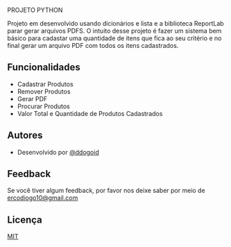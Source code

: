                                                                                                                                           
PROJETO PYTHON

Projeto em desenvolvido usando dicionários e lista e a biblioteca ReportLab parar gerar arquivos PDFS. O intuito desse projeto é fazer um sistema bem básico para cadastar uma quantidade de itens que fica ao seu critério e no final gerar um arquivo PDF com todos os itens cadastrados.


## Funcionalidades

- Cadastrar Produtos
- Remover Produtos
- Gerar PDF
- Procurar Produtos
- Valor Total e Quantidade de Produtos Cadastrados

## Autores

- Desenvolvido por [@ddogoid](https://github.com/ddogoid)
  
## Feedback

Se você tiver algum feedback, por favor nos deixe saber por meio de ercodiogo10@gmail.com

## Licença

[MIT](https://choosealicense.com/licenses/mit/)
